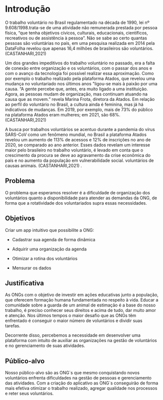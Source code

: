 # Introdução

O trabalho voluntário no Brasil regulamentado na década de 1990, lei nº 9.608/1998.trata-se de uma atividade não remunerada prestada por pessoa física, “que tenha objetivos cívicos, culturais, educacionais, científicos, recreativos ou de assistência à pessoa”. Não se sabe ao certo quantas pessoas são voluntárias no país, em uma pesquisa realizada em 2014 pela DataFolha revelou que apenas 16,4 milhões de brasileiros são voluntários. (CASTANHARI,2021) 

 

Um dos grandes impeditivos do trabalho voluntário no passado, era a falta de conexão entre organização e os voluntários, com o passar dos anos e com o avanço da tecnologia foi possível realizar essa aproximação. Como por exemplo o trabalho realizado pela plataforma Atados, que revelou uma mudança no voluntariado nos últimos anos "ligou-se mais à paixão por uma causa. “A gente percebe que, antes, era muito ligado a uma instituição. Agora, as pessoas mudam de organização, mas continuam atuando na causa que as movem.” revela Marina Frota, diretora da Atados. Em relação ao perfil do voluntário no Brasil, a cultura ainda é feminina, mas já há indicativos de mudanças. Em 2019, por exemplo, mais de 73% do público na plataforma Atados eram mulheres; em 2021, são 68%. (CASTANHARI,2021) 

 

A busca por trabalhos voluntários se acentuo durante a pandemia do vírus SARS-CoV como um fenômeno mundial, no Brasil a plataforma Atados revelou um aumento de 113% de acessos e 12% de inscrições no ano de 2020, se comparado ao ano anterior. Esses dados revelam um interesse maior pelo brasileiro no trabalho voluntário, é levado em conta que o crescimento da procura se deve ao agravamento da crise econômica do país e no aumento da população em vulnerabilidade social. voluntários de causas animais. (CASTANHARI,2021) .

## Problema 

O problema que esperamos resolver é a dificuldade de organização dos voluntários quanto a disponibilidade para atender as demandas da ONG, de forma que a rotatividade dos voluntariados supra essas necessidades. 

## Objetivos 

Criar um app intuitivo que possibilite a ONG: 

 

 - Cadastrar sua agenda de forma dinâmica 

 - Adquirir uma organização da agenda 

 - Otimizar a rotina dos voluntários 

 - Mensurar os dados 

## Justificativa 

As ONGs com o objetivo de investir em ações educativas junto a população, que oferecem formação humana fundamentada no respeito à vida. Educar a comunidade sobre a guarda de um animal de estimação é a base do nosso trabalho, é preciso conhecer seus direitos e acima de tudo, dar muito amor e atenção. Nos últimos tempos o maior desafio que as ONGs têm enfrentado é conseguir o maior número de voluntários e dividir suas tarefas.  

Decorrente disso, percebemos a necessidade em desenvolver uma plataforma com intuito de auxiliar as organizações na gestão de voluntários e no gerenciamento de suas atividades. 

## Público-alvo  

Nosso público-alvo são as ONG`s que mesmo conquistando novos voluntários enfrenta dificuldades na gestão de pessoas e gerenciamento das atividades. Com a criação do aplicativo as ONG´s conseguirão de forma mais efetiva otimizar o trabalho realizado, agregar qualidade nos processos e reter seus voluntários. 
